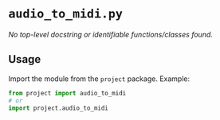 # `audio_to_midi.py`

_No top-level docstring or identifiable functions/classes found._

## Usage

Import the module from the `project` package. Example:

```python
from project import audio_to_midi
# or
import project.audio_to_midi
```
